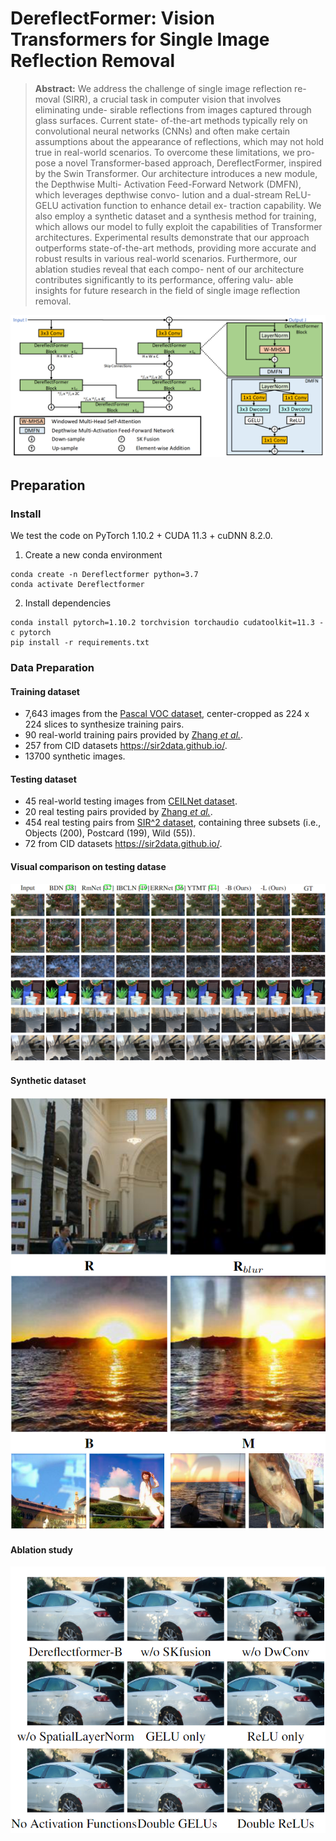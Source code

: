 # DereflectFormer: Vision Transformers for Single Image Reflection Removal

> **Abstract:** 
We address the challenge of single image reflection re-
moval (SIRR), a crucial task in computer vision that involves eliminating unde-
sirable reflections from images captured through glass surfaces. Current state-
of-the-art methods typically rely on convolutional neural networks (CNNs) and
often make certain assumptions about the appearance of reflections, which may
not hold true in real-world scenarios. To overcome these limitations, we pro-
pose a novel Transformer-based approach, DereflectFormer, inspired by the Swin
Transformer. Our architecture introduces a new module, the Depthwise Multi-
Activation Feed-Forward Network (DMFN), which leverages depthwise convo-
lution and a dual-stream ReLU-GELU activation function to enhance detail ex-
traction capability. We also employ a synthetic dataset and a synthesis method for
training, which allows our model to fully exploit the capabilities of Transformer
architectures. Experimental results demonstrate that our approach outperforms
state-of-the-art methods, providing more accurate and robust results in various
real-world scenarios. Furthermore, our ablation studies reveal that each compo-
nent of our architecture contributes significantly to its performance, offering valu-
able insights for future research in the field of single image reflection removal.

![DereflecFormer](figs/Dereflectformer.jpg)

## Preparation

### Install

We test the code on PyTorch 1.10.2 + CUDA 11.3 + cuDNN 8.2.0.

1. Create a new conda environment
```
conda create -n Dereflectformer python=3.7
conda activate Dereflectformer
```

2. Install dependencies
```
conda install pytorch=1.10.2 torchvision torchaudio cudatoolkit=11.3 -c pytorch
pip install -r requirements.txt
```

### Data Preparation

#### Training dataset
* 7,643 images from the
  [Pascal VOC dataset](http://host.robots.ox.ac.uk/pascal/VOC/), center-cropped as 224 x 224 slices to synthesize training pairs.
* 90 real-world training pairs provided by [Zhang *et al.*](https://github.com/ceciliavision/perceptual-reflection-removal).
* 257 from CID datasets https://sir2data.github.io/.
* 13700 synthetic images.

#### Testing dataset
* 45 real-world testing images from [CEILNet dataset](https://github.com/fqnchina/CEILNet).
* 20 real testing pairs provided by [Zhang *et al.*](https://github.com/ceciliavision/perceptual-reflection-removal).
* 454 real testing pairs from [SIR^2 dataset](https://sir2data.github.io/), containing three subsets (i.e., Objects (200), Postcard (199), Wild (55)).
* 72 from CID datasets https://sir2data.github.io/.

#### Visual comparison on testing datase
![compare](figs/compare.png)

#### Synthetic dataset
![synthetic](figs/synthetic.png)

#### Ablation study
![ablation](figs/ablation.png)


